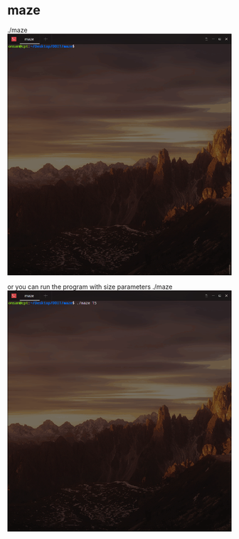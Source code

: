 # maze

./maze
![alt text](img/mazeBig.gif)

or you can run the program with size parameters
./maze <size>
![alt text](img/mazeParam.gif)
